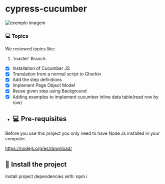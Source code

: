 # cypress-cucumber

<img src="https://media-exp1.licdn.com/dms/image/C4E0BAQF1dg2KtKFdPg/company-logo_200_200/0/1626295436859?e=2159024400&v=beta&t=Ib_T9PXXQxkHRKnj3Oe65EKuR6EAh01IgAA6IGvU0FY" alt="exemplo imagem">


### 💻 Topics

We reviewed topics like:
1. 'master' Branch:
- [x] Installation of Cucumber JS
- [x] Translation from a normal script to Gherkin
- [x] Add the step definitions
- [x] Implement Page Object Model
- [x] Reuse given step using Background
- [x] Adding examples to implement cucumber inline data table(read row by row)
 
- ## 💻 Pre-requisites

Before you use this project you only need to have Node Js installed in your computer.

https://nodejs.org/es/download/

## 🚀 Install the project

Install project dependencies with: npm i

